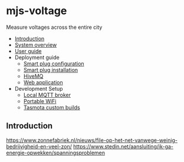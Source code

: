 # mjs-voltage

Measure voltages across the entire city

- [Introduction](#introduction)
- [System overview](doc/overview.md)
- [User guide](doc/user-guide.md)
- Deployment guide
    - [Smart plug configuration](doc/deploy/plug-config.md)
    - [Smart plug installation](doc/deploy/plug-install.md)
    - [HiveMQ](doc/hivemq.md)
    - [Web application](doc/dev-setup/webapp.md)
- Development Setup
    - [Local MQTT broker](doc/dev-setup/local-broker.md)
    - [Portable WiFi](doc/dev-setup/rpi-openwrt.md)
    - [Tasmota custom builds](doc/dev-setup/tasmota.md)


## Introduction

https://www.zonnefabriek.nl/nieuws/file-op-het-net-vanwege-weinig-bedrijvigheid-en-veel-zon/
https://www.stedin.net/aansluiting/ik-ga-energie-opwekken/spanningsproblemen
